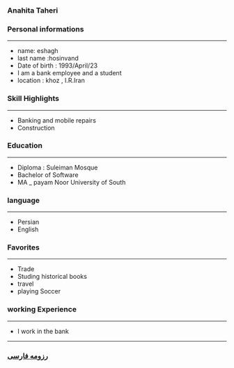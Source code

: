 
### Anahita Taheri


### Personal informations

---
+ name: eshagh
+ last name :hosinvand
+ Date of birth : 1993/April/23
+ I am a bank employee and a student
+ location : khoz , I.R.Iran


### Skill Highlights

---
+ Banking and mobile repairs
+ Construction


### Education

---
+ Diploma : Suleiman Mosque
+ Bachelor of Software
+ MA
_ payam Noor University of South

### language

---
+ Persian
+ English

### Favorites

---
+ Trade
+ Studing historical books
+ travel 
+ playing Soccer

### working Experience

---
+ I work in the bank




--- 
### [رزومه فارسی](resume-fa.md)
